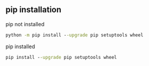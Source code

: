 ## pip installation
pip not installed
```cmd
python -m pip install --upgrade pip setuptools wheel
```

pip installed
```cmd
pip install --upgrade pip setuptools wheel
```
